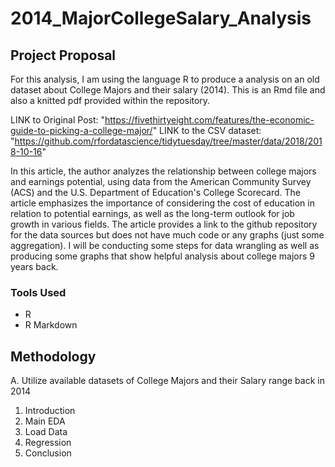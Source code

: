 # 2014_MajorCollegeSalary_Analysis

## Project Proposal
For this analysis, I am using the language R to produce a analysis on an old dataset about College Majors and their salary (2014). This is an Rmd file and also a knitted pdf provided within the repository. 

LINK to Original Post: "https://fivethirtyeight.com/features/the-economic-guide-to-picking-a-college-major/"
LINK to the CSV dataset: "https://github.com/rfordatascience/tidytuesday/tree/master/data/2018/2018-10-16"

In this article, the author analyzes the relationship between college majors and earnings potential, using data from the American Community Survey (ACS) and the U.S. Department of Education's College Scorecard. The article emphasizes the importance of considering the cost of education in relation to potential earnings, as well as the long-term outlook for job growth in various fields. The article provides a link to the github repository for the data sources but does not have much code or any graphs (just some aggregation). I will be conducting some steps for data wrangling as well as producing some graphs that show helpful analysis about college majors 9 years back.

### Tools Used
- R
- R Markdown

## Methodology
A. Utilize available datasets of College Majors and their Salary range back in 2014
  1. Introduction
  2. Main EDA
  3. Load Data
  4. Regression
  5. Conclusion
